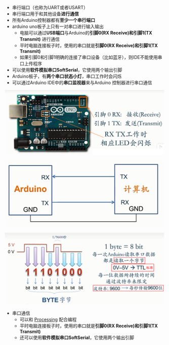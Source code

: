 - 串行端口（也称为UART或者USART）
- 串行端口用于和其他设备**进行通信**
- 所有Arduino控制器都有**至少一个串行端口**
- arduino uno板子上只有一对串口进行输入输出
	- 电脑可以通过**USB端口**与Arduino的**引脚0(RX Receive)和引脚1(TX Transmit)** 进行通信
	- 平时电脑连接板子时，使用的串口就是**引脚0(RX Receive)和引脚1(TX Transmit)**
	- 如果引脚0和引脚1明确的连接了串口设备（比如蓝牙），则IDE不能使用串口上传程序
- 可以使用**软件模拟串口SoftSerial**，它使用两个输出引脚
- Arduino板子，有**两个串口状态小灯**，串口工作时会闪烁
- 可以通过Arduino IDE中的**串口监视器**来与Arduino 控制器进行串口通信

![](../photo/Pasted%20image%2020221125165226.png)

![](../photo/Pasted%20image%2020221125165013.png)

![](../photo/Pasted%20image%2020221125164956.png)

-  串口通信
	- 可以和 [Processing](../Processing/Processing.md) 配合编程
	- 平时电脑连接板子时，使用的串口就是**引脚0(RX Receive)和引脚1(TX Transmit)**
	-  还可以使用**软件模拟串口SoftSerial**，它使用两个输出引脚